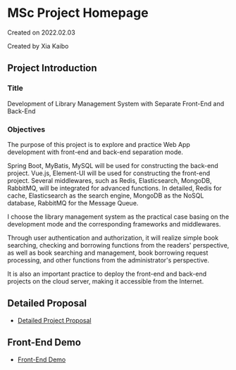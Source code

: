 # MSc Project Homepage

Created on 2022.02.03

Created by Xia Kaibo

## Project Introduction

### Title

Development of Library Management System with Separate Front-End and Back-End

### Objectives

The purpose of this project is to explore and practice Web App development with front-end and back-end separation mode.

Spring Boot, MyBatis, MySQL will be used for constructing the back-end project. Vue.js, Element-UI will be used for constructing the front-end project. Several middlewares, such as Redis, Elasticsearch, MongoDB, RabbitMQ, will be integrated for advanced functions. In detailed, Redis for cache, Elasticsearch as the search engine, MongoDB as the NoSQL database, RabbitMQ for the Message Queue.

I choose the library management system as the practical case basing on the development mode and the corresponding frameworks and middlewares.

Through user authentication and authorization, it will realize simple book searching, checking and borrowing functions from the readers' perspective, as well as book searching and management, book borrowing request processing, and other functions from the administrator's perspective.

It is also an important practice to deploy the front-end and back-end projects on the cloud server, making it accessible from the Internet.

## Detailed Proposal

- [Detailed Project Proposal](docs/projects/msc-project/detailed-proposal.md)

## Front-End Demo
- [Front-End Demo](docs/projects/msc-project/front-end-demo.md)

